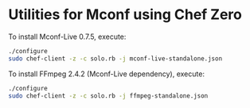 # Utilities for Mconf using Chef Zero

To install Mconf-Live 0.7.5, execute:

```bash
./configure
sudo chef-client -z -c solo.rb -j mconf-live-standalone.json
```

To install FFmpeg 2.4.2 (Mconf-Live dependency), execute:

```bash
./configure
sudo chef-client -z -c solo.rb -j ffmpeg-standalone.json
```
